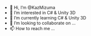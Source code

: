 - 👋 Hi, I’m @KazMizuma
- 👀 I’m interested in C# & Unity 3D
- 🌱 I’m currently learning C# & Unity 3D
- 💞️ I’m looking to collaborate on ...
- 📫 How to reach me ...

<!---
KazMizuma/KazMizuma is a ✨ special ✨ repository because its `README.md` (this file) appears on your GitHub profile.
You can click the Preview link to take a look at your changes.
--->
